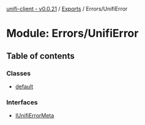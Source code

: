[unifi-client - v0.0.21](../README.md) / [Exports](../modules.md) / Errors/UnifiError

# Module: Errors/UnifiError

## Table of contents

### Classes

- [default](../classes/errors_unifierror.default.md)

### Interfaces

- [IUnifiErrorMeta](../interfaces/errors_unifierror.iunifierrormeta.md)
